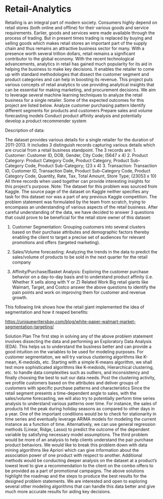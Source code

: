 # Retail-Analytics

Retailing is an integral part of modern society. Consumers highly depend on retail stores (both online and offline) for their various goods and service requirements. Earlier, goods and services were made available through the process of trading. But in present times trading is replaced by buying and selling goods which makes retail stores an important part of the supply chain and thus remains an attractive business sector for many. With a presence worth several trillion dollars, retail remains a significant contributor to the global economy.  With the recent technological advancements, analytics in retail has gained much popularity for its aid in helping the business to make key decisions. It enables the retailer to come up with standard methodologies that dissect the customer segment and product categories and can help in boosting its revenue. This project puts various concepts of retail analytics to use providing analytical insights that can be essential for making marketing, and procurement decisions. We aim to leverage several machine learning techniques to analyze the retail business for a single retailer. Some of the expected outcomes for this project are listed below.  Analyze customer purchasing pattern  Identify different segments for products and customers Prepare sales and volume forecasting models Conduct product affinity analysis and potentially develop a product recommender system 
 
Description of data: 

The dataset provides various details for a single retailer for the duration of 2011-2013. It includes 3 distinguish records capturing various details which are crucial from a retail business standpoint. The 3 records are: 1. Customer: Customer ID, DOB, Gender, City Code; (5647 x 4)  2. Product Category: Product Category Code, Product Category, Product Sub-Category Code, Product Sub-Category; (23 x 4)  3. Transaction: Transaction ID, Customer ID, Transaction Date, Product Sub-Category Code, Product Category Code, Quantity, Rate, Tax, Total Amount, Store Type; (23053 x 10)  All three records when used together can provide interesting insights for this project's purpose.  Note: The dataset for this problem was sourced from Kaggle. The source page of the dataset on Kaggle neither specifies any task for this dataset nor was a part of any previous Kaggle competition. The problem statement was formulated by the team from scratch, trying to encompass an understanding of various aspects of the retail business. After careful understanding of the data, we have decided to answer 3 questions that could prove to be beneficial for the retail store owner of this dataset: 

1) Customer Segmentation: Grouping customers into several clusters based on their purchase attributes and demographic factors thereby enabling the client to target a precise set of audiences for relevant promotions and offers (targeted marketing). 

2) Sales/Volume forecasting: Analyzing the trends in the data to predict the sales/volume of products to be sold in the next quarter for the retail company

3) Affinity/Purchase/Basket Analysis: Exploring the customer purchase behavior on a day-to-day basis and to understand product affinity (i.e. Whether X sells along with Y or Z) Related Work Big retail giants like Walmart, Target, and Costco answer the above questions to identify the pain points and work on improving them for customer and revenue growth. 

This following link shows how the retail giant implemented the idea of segmentation and how it reaped benefits:

https://uniquewritersbay.com/blog/white-paper-walmart-market-segmentation-targeting/ 

Solution Plan The first step in solving any of the above problem statement involves dissecting the data and performing an Exploratory Data Analysis (EDA). This helps us to understand the business better and can provide a good intuition on the variables to be used for modeling purposes. For customer segmentation, we will try various clustering algorithms like K-mean, K-medoids, etc. Starting with a simple K-means algorithm, we shall test more sophisticated algorithms like K-medoids, Hierarchical clustering, etc. to handle data complexities such as outliers, and inconsistency and finally choosing the best to suit our data needs. Post the clustering activity, we profile customers based on the attributes and deliver groups of customers with specific purchase patterns and characteristics Since the retail segment presents a time-dependent angle to sales, with the sales/volume forecasting, we will also try to potentially perform time series analysis to understand various patterns over time. For instance, the sales of products hit the peak during holiday seasons as compared to other days in a year. One of the important conditions would be to check for stationarity in time series and eventually leverage ARIMA models for modeling the current instance as a function of time. Alternatively, we can use general regression methods (Linear, Ridge, Lasso) to predict the outcome of the dependent variable by satisfying necessary model assumptions. The third problem would be more of an analysis to help clients understand the pair purchase product behaviors. We would like to break this problem down with data mining algorithms like Apriori which can give information about the association power of one product with respect to another. Additional methods would be conducting deeper analysis on the dataset at a product’s lowest level to give a recommendation to the client on the combo offers to be provided as a part of promotional campaigns. The above solutions highlight the roadmap and the steps to produce the best results for the designed problem statements. We are interested and open to exploring several other modeling algorithms that can handle this data better and give much more accurate results for aiding key decisions.


